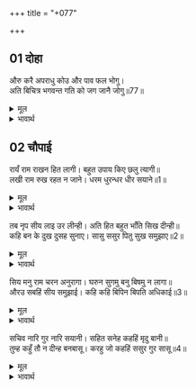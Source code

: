 +++
title = "+077"

+++


## 01 दोहा
औरु करै अपराधु कोउ और पाव फल भोगु।  
अति बिचित्र भगवन्त गति को जग जानै जोगु॥77॥  

<details><summary>मूल</summary>

औरु करै अपराधु कोउ और पाव फल भोगु।  
अति बिचित्र भगवन्त गति को जग जानै जोगु॥77॥  
</details>

<details><summary>भावार्थ</summary>

(किन्तु इस अवसर पर तो इसके विपरीत हो रहा है,) अपराध तो कोई और ही करे और उसके फल का भोग कोई और ही पावे। भगवान की लीला बडी ही विचित्र है, उसे जानने योग्य जगत में कौन है?॥77॥  
</details>





## 02 चौपाई
रायँ राम राखन हित लागी। बहुत उपाय किए छलु त्यागी॥  
लखी राम रुख रहत न जाने। धरम धुरन्धर धीर सयाने॥1॥  

<details><summary>मूल</summary>

रायँ राम राखन हित लागी। बहुत उपाय किए छलु त्यागी॥  
लखी राम रुख रहत न जाने। धरम धुरन्धर धीर सयाने॥1॥  
</details>

<details><summary>भावार्थ</summary>

राजा ने इस प्रकार श्री रामचन्द्रजी को रखने के लिए छल छोडकर बहुत से उपाय किए, पर जब उन्होन्ने धर्मधुरन्धर, धीर और बुद्धिमान श्री रामजी का रुख देख लिया और वे रहते हुए न जान पडे,॥1॥  
</details>

तब नृप सीय लाइ उर लीन्ही। अति हित बहुत भाँति सिख दीन्ही॥  
कहि बन के दुख दुसह सुनाए। सासु ससुर पितु सुख समुझाए॥2॥  

<details><summary>मूल</summary>

तब नृप सीय लाइ उर लीन्ही। अति हित बहुत भाँति सिख दीन्ही॥  
कहि बन के दुख दुसह सुनाए। सासु ससुर पितु सुख समुझाए॥2॥  
</details>

<details><summary>भावार्थ</summary>

तब राजा ने सीताजी को हृदय से लगा लिया और बडे प्रेम से बहुत प्रकार की शिक्षा दी। वन के दुःसह दुःख कहकर सुनाए। फिर सास, ससुर तथा पिता के (पास रहने के) सुखों को समझाया॥2॥  
</details>

सिय मनु राम चरन अनुरागा। घरुन सुगमु बनु बिषमु न लागा॥  
औरउ सबहिं सीय समुझाई। कहि कहि बिपिन बिपति अधिकाई॥3॥  

<details><summary>मूल</summary>

सिय मनु राम चरन अनुरागा। घरुन सुगमु बनु बिषमु न लागा॥  
औरउ सबहिं सीय समुझाई। कहि कहि बिपिन बिपति अधिकाई॥3॥  
</details>

<details><summary>भावार्थ</summary>

परन्तु सीताजी का मन श्री रामचन्द्रजी के चरणों में अनुरक्त था, इसलिए उन्हें घर अच्छा नहीं लगा और न वन भयानक लगा। फिर और सब लोगों ने भी वन में विपत्तियों की अधिकता बता-बताकर सीताजी को समझाया॥3॥  
</details>

सचिव नारि गुर नारि सयानी। सहित सनेह कहहिं मृदु बानी॥  
तुम्ह कहुँ तौ न दीन्ह बनबासू। करहु जो कहहिं ससुर गुर सासू॥4॥  

<details><summary>मूल</summary>

सचिव नारि गुर नारि सयानी। सहित सनेह कहहिं मृदु बानी॥  
तुम्ह कहुँ तौ न दीन्ह बनबासू। करहु जो कहहिं ससुर गुर सासू॥4॥  
</details>

<details><summary>भावार्थ</summary>

मन्त्री सुमन्त्रजी की पत्नी और गुरु वशिष्ठजी की स्त्री अरुन्धतीजी तथा और भी चतुर स्त्रियाँ स्नेह के साथ कोमल वाणी से कहती हैं कि तुमको तो (राजा ने) वनवास दिया नहीं है, इसलिए जो ससुर, गुरु और सास कहें, तुम तो वही करो॥4॥  
</details>

<div class="audioEmbed"  caption="AIR-वाचनम्" src="https://archive
.org/download/rAmcharitmAnas-AIR/EPI-158a.mp3"></div>
